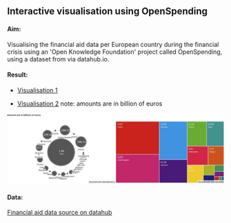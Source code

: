 ## Interactive visualisation using OpenSpending


#### Aim:

Visualising the financial aid data per European country during the financial crisis using an 'Open Knowledge Foundation' project called OpenSpending, using a dataset from via datahub.io.


#### Result:

* [Visualisation 1](http://openspending.org/financial_aid/views/financial-aid-crisis#/~/total)

* [Visualisation 2](http://openspending.org/financial_aid/views/financial-crisis-aid-2)
note: amounts are in billion of euros

![screenshot_FinData](openspending_financial_crisis/dataviz.jpg)


#### Data:

[Financial aid data source on datahub](http://datahub.io/dataset/financial-crisis-aid/resource/809a20aa-4e1a-4ed6-921e-1b3afe10947f)
